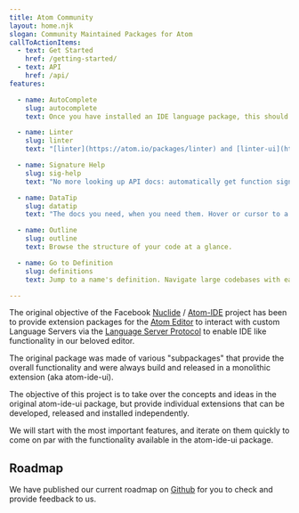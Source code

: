 ```yaml
---
title: Atom Community
layout: home.njk
slogan: Community Maintained Packages for Atom
callToActionItems:
  - text: Get Started
    href: /getting-started/
  - text: API
    href: /api/
features:

  - name: AutoComplete
    slug: autocomplete
    text: Once you have installed an IDE language package, this should work right away.

  - name: Linter
    slug: linter
    text: "[linter](https://atom.io/packages/linter) and [linter-ui](https://atom.io/packages/linter-ui-default) work with ide packages, letting you know what's wrong in your file."

  - name: Signature Help
    slug: sig-help
    text: "No more looking up API docs: automatically get function signature docs in your editor."

  - name: DataTip
    slug: datatip
    text: "The docs you need, when you need them. Hover or cursor to a name to show floating data tips."

  - name: Outline
    slug: outline
    text: Browse the structure of your code at a glance.

  - name: Go to Definition
    slug: definitions
    text: Jump to a name's definition. Navigate large codebases with ease.

---
```


<style data-helmet>

  #features {
    --feature-image-size: 180px;

    display: grid;
    grid-template-columns: repeat(auto-fill, minmax(300px, 1fr));
    column-gap: 100px;
    row-gap: 40px;
    color: var(--text-color);
  }

  #features article,
  #features .screenshot {
    display: grid;
  }

  #features .screenshot {
    align-content: center;
    width: var(--feature-image-size);
    height: var(--feature-image-size);
    overflow: hidden;
    border-radius: 100%;
    place-self: center;
  }

  #features .screenshot img {
    height: var(--feature-image-size);
  }
</style>

The original objective of the Facebook [Nuclide](https://nuclide.io) / [Atom-IDE](https://ide.atom.io) project has been to provide extension packages for the [Atom Editor](https://www.atom.io) to interact with custom Language Servers via the [Language Server Protocol](https://langserver.org) to enable IDE like functionality in our beloved editor.

The original package was made of various "subpackages" that provide the overall functionality and were always build and released in a monolithic extension (aka atom-ide-ui).

The objective of this project is to take over the concepts and ideas in the original atom-ide-ui package, but provide individual extensions that can be developed, released and installed independently.

We will start with the most important features, and iterate on them quickly to come on par with the functionality available in the atom-ide-ui package.


## Roadmap

We have published our current roadmap on [Github](https://github.com/atom-ide-community/atom-ide-community.github.io/issues/3#issue-424527067) for you to check and provide feedback to us.
